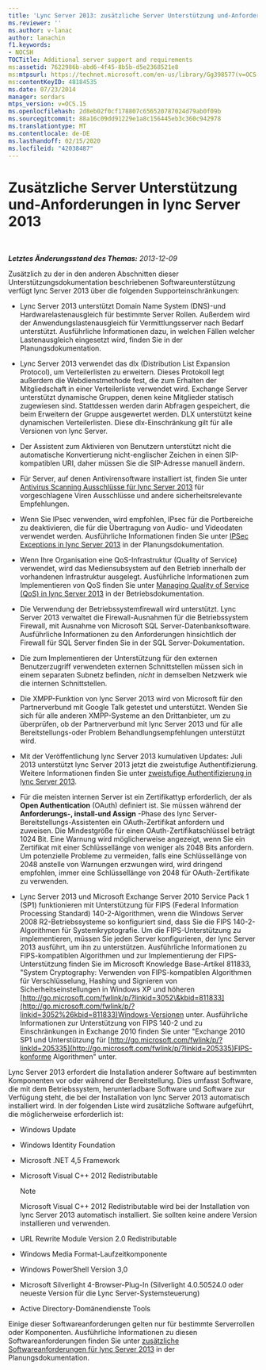 ```yaml
---
title: 'Lync Server 2013: zusätzliche Server Unterstützung und-Anforderungen'
ms.reviewer: ''
ms.author: v-lanac
author: lanachin
f1.keywords:
- NOCSH
TOCTitle: Additional server support and requirements
ms:assetid: 7622986b-abd6-4f45-8b5b-d5e2368521e8
ms:mtpsurl: https://technet.microsoft.com/en-us/library/Gg398577(v=OCS.15)
ms:contentKeyID: 48184535
ms.date: 07/23/2014
manager: serdars
mtps_version: v=OCS.15
ms.openlocfilehash: 2d8eb02f0cf178807c656520787024d79ab0f09b
ms.sourcegitcommit: 88a16c09dd91229e1a8c156445eb3c360c942978
ms.translationtype: MT
ms.contentlocale: de-DE
ms.lasthandoff: 02/15/2020
ms.locfileid: "42038487"
---
```

<div data-xmlns="http://www.w3.org/1999/xhtml">

<div class="topic" data-xmlns="http://www.w3.org/1999/xhtml" data-msxsl="urn:schemas-microsoft-com:xslt" data-cs="http://msdn.microsoft.com/">

<div data-asp="http://msdn2.microsoft.com/asp">

# <a name="additional-server-support-and-requirements-in-lync-server-2013"></a>Zusätzliche Server Unterstützung und-Anforderungen in lync Server 2013

</div>

<div id="mainSection">

<div id="mainBody">

<span> </span>

_**Letztes Änderungsstand des Themas:** 2013-12-09_

Zusätzlich zu der in den anderen Abschnitten dieser Unterstützungsdokumentation beschriebenen Softwareunterstützung verfügt lync Server 2013 über die folgenden Supporteinschränkungen:

  - Lync Server 2013 unterstützt Domain Name System (DNS)-und Hardwarelastenausgleich für bestimmte Server Rollen. Außerdem wird der Anwendungslastenausgleich für Vermittlungsserver nach Bedarf unterstützt. Ausführliche Informationen dazu, in welchen Fällen welcher Lastenausgleich eingesetzt wird, finden Sie in der Planungsdokumentation.

  - Lync Server 2013 verwendet das dlx (Distribution List Expansion Protocol), um Verteilerlisten zu erweitern. Dieses Protokoll legt außerdem die Webdienstmethode fest, die zum Erhalten der Mitgliedschaft in einer Verteilerliste verwendet wird. Exchange Server unterstützt dynamische Gruppen, denen keine Mitglieder statisch zugewiesen sind. Stattdessen werden darin Abfragen gespeichert, die beim Erweitern der Gruppe ausgewertet werden. DLX unterstützt keine dynamischen Verteilerlisten. Diese dlx-Einschränkung gilt für alle Versionen von lync Server.

  - Der Assistent zum Aktivieren von Benutzern unterstützt nicht die automatische Konvertierung nicht-englischer Zeichen in einen SIP-kompatiblen URI, daher müssen Sie die SIP-Adresse manuell ändern.

  - Für Server, auf denen Antivirensoftware installiert ist, finden Sie unter [Antivirus Scanning Ausschlüsse für lync Server 2013](lync-server-2013-antivirus-scanning-exclusions.md) für vorgeschlagene Viren Ausschlüsse und andere sicherheitsrelevante Empfehlungen.

  - Wenn Sie IPsec verwenden, wird empfohlen, IPsec für die Portbereiche zu deaktivieren, die für die Übertragung von Audio- und Videodaten verwendet werden. Ausführliche Informationen finden Sie unter [IPSec Exceptions in lync Server 2013](lync-server-2013-ipsec-exceptions.md) in der Planungsdokumentation.

  - Wenn Ihre Organisation eine QoS-Infrastruktur (Quality of Service) verwendet, wird das Mediensubsystem auf den Betrieb innerhalb der vorhandenen Infrastruktur ausgelegt. Ausführliche Informationen zum Implementieren von QoS finden Sie unter [Managing Quality of Service (QoS) in lync Server 2013](lync-server-2013-managing-quality-of-service-qos.md) in der Betriebsdokumentation.

  - Die Verwendung der Betriebssystemfirewall wird unterstützt. Lync Server 2013 verwaltet die Firewall-Ausnahmen für die Betriebssystem Firewall, mit Ausnahme von Microsoft SQL Server-Datenbanksoftware. Ausführliche Informationen zu den Anforderungen hinsichtlich der Firewall für SQL Server finden Sie in der SQL Server-Dokumentation.

  - Die zum Implementieren der Unterstützung für den externen Benutzerzugriff verwendeten externen Schnittstellen müssen sich in einem separaten Subnetz befinden, *nicht* in demselben Netzwerk wie die internen Schnittstellen.

  - Die XMPP-Funktion von lync Server 2013 wird von Microsoft für den Partnerverbund mit Google Talk getestet und unterstützt. Wenden Sie sich für alle anderen XMPP-Systeme an den Drittanbieter, um zu überprüfen, ob der Partnerverbund mit lync Server 2013 und für alle Bereitstellungs-oder Problem Behandlungsempfehlungen unterstützt wird.

  - Mit der Veröffentlichung lync Server 2013 kumulativen Updates: Juli 2013 unterstützt lync Server 2013 jetzt die zweistufige Authentifizierung. Weitere Informationen finden Sie unter [zweistufige Authentifizierung in lync Server 2013](lync-server-2013-planning-for-and-deploying-two-factor-authentication.md).

  - Für die meisten internen Server ist ein Zertifikattyp erforderlich, der als **Open Authentication** (OAuth) definiert ist. Sie müssen während der **Anforderungs-, install-und Assign** -Phase des lync Server-Bereitstellungs-Assistenten ein OAuth-Zertifikat anfordern und zuweisen. Die Mindestgröße für einen OAuth-Zertifikatschlüssel beträgt 1024 Bit. Eine Warnung wird möglicherweise angezeigt, wenn Sie ein Zertifikat mit einer Schlüssellänge von weniger als 2048 Bits anfordern. Um potenzielle Probleme zu vermeiden, falls eine Schlüssellänge von 2048 anstelle von Warnungen erzwungen wird, wird dringend empfohlen, immer eine Schlüssellänge von 2048 für OAuth-Zertifikate zu verwenden.

  - Lync Server 2013 und Microsoft Exchange Server 2010 Service Pack 1 (SP1) funktionieren mit Unterstützung für FIPS (Federal Information Processing Standard) 140-2-Algorithmen, wenn die Windows Server 2008 R2-Betriebssysteme so konfiguriert sind, dass Sie die FIPS 140-2-Algorithmen für Systemkryptografie. Um die FIPS-Unterstützung zu implementieren, müssen Sie jeden Server konfigurieren, der lync Server 2013 ausführt, um ihn zu unterstützen. Ausführliche Informationen zu FIPS-kompatiblen Algorithmen und zur Implementierung der FIPS-Unterstützung finden Sie im Microsoft Knowledge Base-Artikel 811833, "System Cryptography: Verwenden von FIPS-kompatiblen Algorithmen für Verschlüsselung, Hashing und Signieren von Sicherheitseinstellungen in Windows XP und höheren [http://go.microsoft.com/fwlink/p/?linkid=3052\&kbid=811833](http://go.microsoft.com/fwlink/p/?linkid=3052%26kbid=811833)Windows-Versionen unter. Ausführliche Informationen zur Unterstützung von FIPS 140-2 und zu Einschränkungen in Exchange 2010 finden Sie unter "Exchange 2010 SP1 und Unterstützung für [http://go.microsoft.com/fwlink/p/?linkId=205335](http://go.microsoft.com/fwlink/p/?linkid=205335)FIPS-konforme Algorithmen" unter.

Lync Server 2013 erfordert die Installation anderer Software auf bestimmten Komponenten vor oder während der Bereitstellung. Dies umfasst Software, die mit dem Betriebssystem, herunterladbare Software und Software zur Verfügung steht, die bei der Installation von lync Server 2013 automatisch installiert wird. In der folgenden Liste wird zusätzliche Software aufgeführt, die möglicherweise erforderlich ist:

  - Windows Update

  - Windows Identity Foundation

  - Microsoft .NET 4,5 Framework

  - Microsoft Visual C++ 2012 Redistributable
    
    <div>
    

    > [!NOTE]  
    > Microsoft Visual C++ 2012 Redistributable wird bei der Installation von lync Server 2013 automatisch installiert. Sie sollten keine andere Version installieren und verwenden.

    
    </div>

  - URL Rewrite Module Version 2.0 Redistributable

  - Windows Media Format-Laufzeitkomponente

  - Windows PowerShell Version 3,0

  - Microsoft Silverlight 4-Browser-Plug-In (Silverlight 4.0.50524.0 oder neueste Version für die Lync Server-Systemsteuerung)

  - Active Directory-Domänendienste Tools

Einige dieser Softwareanforderungen gelten nur für bestimmte Serverrollen oder Komponenten. Ausführliche Informationen zu diesen Softwareanforderungen finden Sie unter [zusätzliche Softwareanforderungen für lync Server 2013](lync-server-2013-additional-software-requirements.md) in der Planungsdokumentation.

</div>

<span> </span>

</div>

</div>

</div>

